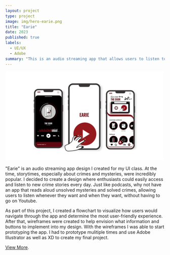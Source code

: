 ```yaml
---
layout: project
type: project
image: img/hero-earie.png
title: "Earie"
date: 2023
published: true
labels:
  - UI/UX
  - Adobe
summary: "This is an audio streaming app that allows users to listen to podcasts that are based on crime and mystery stories. "
---
```


<div class="text-center p-4">
  <img width="500px" src="../img//earie.png" class="img-thumbnail" > 

</div>

"Earie" is an audio streaming app design I created for my UI class. At the time, storytimes, especially about crimes and mysteries, were incredibly popular. I decided to create a design where enthusiasts could easily access and listen to new crime stories every day. Just like podcasts, why not have an app that reads aloud unsolved mysteries and solved crimes, allowing users to listen whenever they want and when they want, without having to go on Youtube.

As part of this project, I created a flowchart to visualize how users would navigate through the app and determine the most user-friendly experience. After that, wireframes were created to help envision what information and buttons to implement into my design. With the wireframes I was able to start prototyping the app. I had to prototype mulitiple times and use Adobe Illustrator as well as XD to create my final project. 

[View More](https://kqimi.github.io/portfolio2024/earie/earie.html).
